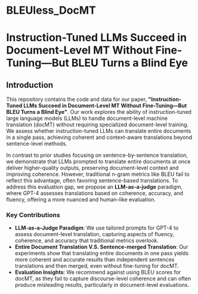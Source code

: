 # BLEUless_DocMT
# Instruction-Tuned LLMs Succeed in Document-Level MT Without Fine-Tuning—But BLEU Turns a Blind Eye

## Introduction

This repository contains the code and data for our paper, **"Instruction-Tuned LLMs Succeed in Document-Level MT Without Fine-Tuning—But BLEU Turns a Blind Eye"**. Our work explores the ability of instruction-tuned large language models (LLMs) to handle document-level machine translation (docMT) without requiring specialized document-level training. We assess whether instruction-tuned LLMs can translate entire documents in a single pass, achieving coherent and context-aware translations beyond sentence-level methods.

In contrast to prior studies focusing on sentence-by-sentence translation, we demonstrate that LLMs prompted to translate entire documents at once deliver higher-quality outputs, preserving document-level context and improving coherence. However, traditional n-gram metrics like BLEU fail to reflect this advantage, often favoring sentence-based translations. To address this evaluation gap, we propose an **LLM-as-a-judge** paradigm, where GPT-4 assesses translations based on coherence, accuracy, and fluency, offering a more nuanced and human-like evaluation.

### Key Contributions

- **LLM-as-a-Judge Paradigm**: We use tailored prompts for GPT-4 to assess document-level translation, capturing aspects of fluency, coherence, and accuracy that traditional metrics overlook.
- **Entire Document Translation V.S. Sentence-merged Translation**: Our experiments show that translating entire documents in one pass yields more coherent and accurate results than independent sentences translations and then merged, even without fine-tuning for docMT.
- **Evaluation Insights**: We recommend against using BLEU scores for docMT, as they fail to capture discourse-level coherence and can often produce misleading results, particularly in document-level evaluations.

